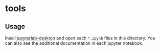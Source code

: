# tools

 ## Usage

Insall [jupyterlab-desktop](https://github.com/jupyterlab/jupyterlab-desktop) and open each `*.ipynb` files in this directory.
You can also see the additional documentation in each jupyter notebook.
